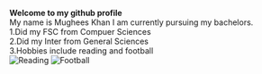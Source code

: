 **Welcome to my github profile**\
My name is Mughees Khan I am currently pursuing my bachelors.\
1.Did my FSC from Compuer Sciences\
2.Did my Inter from General Sciences\
3.Hobbies include reading and football\
![Reading](https://www.amle.org/wp-content/uploads/2021/02/784784p888EDNmain745iStock_68342469_XLARGE.jpg)
![Football](https://images.sportsbrief.com/images/1120/27f9d04413844324.jpeg?v=1)
